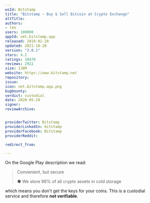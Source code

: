 ```yaml
---
wsId: Bitstamp
title: "Bitstamp – Buy & Sell Bitcoin at Crypto Exchange"
altTitle: 
authors:
- leo
users: 100000
appId: net.bitstamp.app
released: 2019-01-29
updated: 2021-10-28
version: "3.0.1"
stars: 4.2
ratings: 10478
reviews: 2922
size: 138M
website: https://www.bitstamp.net
repository: 
issue: 
icon: net.bitstamp.app.png
bugbounty: 
verdict: custodial
date: 2020-05-29
signer: 
reviewArchive:


providerTwitter: Bitstamp
providerLinkedIn: bitstamp
providerFacebook: Bitstamp
providerReddit: 

redirect_from:

---
```



On the Google Play description we read:

> Convenient, but secure
>
> ● We store 98% of all crypto assets in cold storage

which means you don't get the keys for your coins. This is a custodial service
and therefore **not verifiable**.
